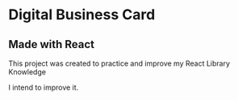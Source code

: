 # Digital Business Card

## Made with React

This project was created to practice and improve my React Library Knowledge

I intend to improve it.
